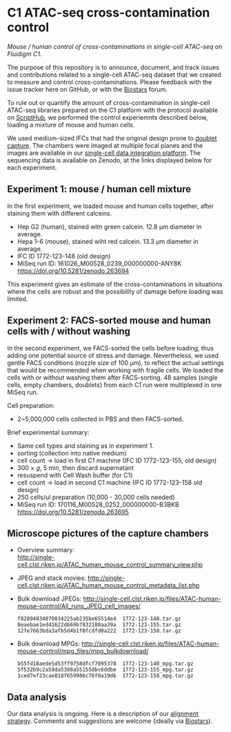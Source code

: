 C1 ATAC-seq cross-contamination control
=======================================

_Mouse / human control of cross-contaminations in single-cell ATAC-seq on Fluidigm C1._

The purpose of this repository is to announce, document, and track issues
and contributions related to a single-cell ATAC-seq dataset that we created
to measure and control cross-contaminations.  Please feedback with the issue
tracker here on GitHub, or with the [Biostars](https://www.biostars.org/p/236583/)
forum.

To rule out or quantify the amount of cross-contamination in single-cell
ATAC-seq libraries prepared on the C1 platform with the protocol available
on [ScriptHub][], we performed the control experiemnts described below,
loading a mixture of mouse and human cells.

[ScriptHub]: https://www.fluidigm.com/c1openapp/scripthub/script/2015-06/single-cell-chromatin-accessib-1433443631246-1

We used medium-sized IFCs that had the original design prone to [doublet
capture][].  The chambers were imaged at multiple focal planes and the
images are available in our [single-cell data integration platform][].  The
sequencing data is available on Zenodo, at the links displayed below for
each experiment.

[doublet capture]: http://info.fluidigm.com/FY16Q2-C1WhitePaperUpdate_LP.html
[single-cell data integration platform]: http://single-cell.clst.riken.jp/ATAC_human_mouse_control_metadata_list.php

Experiment 1: mouse / human cell mixture
----------------------------------------

In the first experiment, we loaded mouse and human cells together, after
staining them with different calceins.

 - Hep G2 (human), stained witn green calcein. 12.8 μm diameter in average.
 - Hepa 1-6 (mouse), stained wiht red calcein. 13.3 μm diameter in average.
 - IFC ID 1772-123-148 (old design)
 - MiSeq run ID: 161026_M00528_0239_000000000-ANY8K
   <https://doi.org/10.5281/zenodo.263694>

This experiment gives an estimate of the cross-contaminations in situations
where the cells are robust and the possibility of damage before loading was
limited.

 
Experiment 2: FACS-sorted mouse and human cells with / without washing
----------------------------------------------------------------------

In the second experiment, we FACS-sorted the cells before loading, thus adding
one potential source of stress and damage.  Nevertheless, we used gentle FACS
conditions (nozzle size of 100 μm), to reflect the actual settings that would be
recommended when working with fragile cells.  We loaded the cells with or without
washing them after FACS-sorting.  48 samples (single cells, empty chambers,
doublets) from each C1 run were multiplexed in one MiSeq run.

Cell preparation:

 - 2~5,000,000 cells collected in PBS and then FACS-sorted.

Brief experimental summary:

 - Same cell types and staining as in experiment 1.
 - sorting (collection into native medium)
 - cell count -> load in first C1 machine (IFC ID 1772-123-155, old design)
 - 300 × _g_, 5 min, then discard supernatant
 - resuspend with Cell Wash buffer (for C1)
 - cell count -> load in second C1 machine (IFC ID 1772-123-158 old design)
 - 250 cells/ul preparation (10,000 - 30,000 cells needed)
 - MiSeq run ID: 170116_M00528_0252_000000000-B3BKB
   <https://doi.org/10.5281/zenodo.263695>


Microscope pictures of the capture chambers
-------------------------------------------

 - Overview summary:  
   http://single-cell.clst.riken.jp/ATAC_human_mouse_control_summary_view.php 

 - JPEG and stack movies:
   http://single-cell.clst.riken.jp/ATAC_human_mouse_control_metadata_list.php 

 - Bulk download JPEGs:
   http://single-cell.clst.riken.jp/files/ATAC-human-mouse-control/All_runs_JPEG_cell_images/ 
       
       f82894834070834225ab235be65514e4  1772-123-148.tar.gz
       8eaebae1ed41622d669b7832188aa39a  1772-123-155.tar.gz
       12fe7663bda3afb5d4b1f8fcdfd0a222  1772-123-158.tar.gz

 - Bulk download MPGs:
   http://single-cell.clst.riken.jp/files/ATAC-human-mouse-control/mpg_files/mpg_bulkdownload/ 
       
       b55fd18aede5d53ff9758dfcf7095378  1772-123-148_mpg.tar.gz
       5f532b9c2a59da5388a55155dbc6ddbe  1772-123-155_mpg.tar.gz
       1ced7ef23cae818f659986c76f0a19d6  1772-123-158_mpg.tar.gz



Data analysis
-------------

Our data analysis is ongoing.  Here is a description of our [alignment
strategy](sequenceAlignment.md).  Comments and suggestions are welcome (ideally
via [Biostars](https://www.biostars.org/)).
